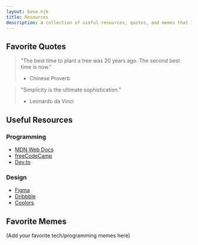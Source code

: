 ```yaml
---
layout: base.njk
title: Resources
description: A collection of useful resources, quotes, and memes that I've gathered over time.
---
```


## Favorite Quotes

> "The best time to plant a tree was 20 years ago. The second best time is now."
> - Chinese Proverb

> "Simplicity is the ultimate sophistication."
> - Leonardo da Vinci

## Useful Resources

### Programming
- [MDN Web Docs](https://developer.mozilla.org/)
- [freeCodeCamp](https://www.freecodecamp.org/)
- [Dev.to](https://dev.to/)

### Design
- [Figma](https://www.figma.com/)
- [Dribbble](https://dribbble.com/)
- [Coolors](https://coolors.co/)

## Favorite Memes
(Add your favorite tech/programming memes here)
